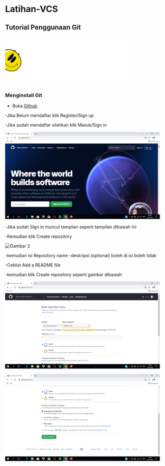 # Latihan-VCS
## Tutorial Penggunaan Git

![Gif 1](screenshot/gif1.gif)

### Menginstall Git
- Buka [Github](https://Github.com)

-Jika Belum mendaftar klik Register/Sign up

-Jika sudah mendaftar silahkan klik Masuk/Sign in

![Gambar 1](screenshot/Ss1.png)

-Jika sudah Sign in muncul tampilan seperti tampilan dibawah ini

-Kemudian klik Create repository

![Gambar 2](screenshot/InkedSs2_LI.png)

-kemudian isi Repository name
-deskripsi (optional) boleh di isi boleh tidak

-Ceklist Add a README file

-kemudian klik Create repository seperti gambar dibawah

![Gambar 3](screenshot/Ss3.png)

![Gambar 4](screenshot/Ss4.png)